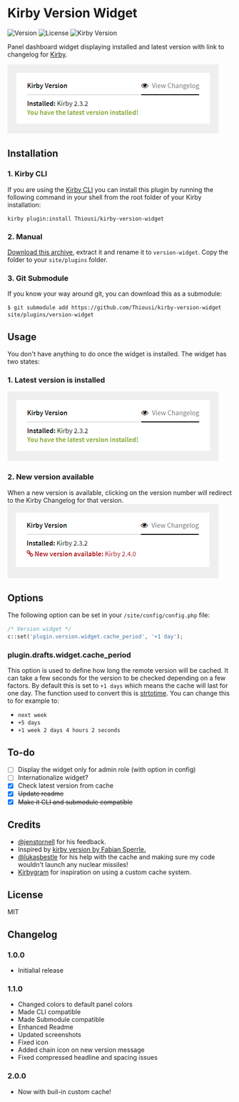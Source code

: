 # Kirby Version Widget
![Version](https://img.shields.io/badge/version-2.0.0-green.svg)
![License](https://img.shields.io/badge/license-MIT-green.svg)
![Kirby Version](https://img.shields.io/badge/Kirby-2.3%2B-red.svg)

Panel dashboard widget displaying installed and latest version with link to changelog for [Kirby](http://getkirby.com).

![Kirby Version Widget screenshot Latest version](https://github.com/Thiousi/kirby-version-widget/blob/master/latestversion.png)

## Installation

### 1. Kirby CLI

If you are using the [Kirby CLI](https://github.com/getkirby/cli) you can install this plugin by running the following command in your shell from the root folder of your Kirby installation:

```
kirby plugin:install Thiousi/kirby-version-widget
```

### 2. Manual
[Download this archive](https://github.com/Thiousi/kirby-version-widget/archive/master.zip), extract it and rename it to `version-widget`. Copy the folder to your `site/plugins` folder.

### 3. Git Submodule
If you know your way around git, you can download this as a submodule:

```
$ git submodule add https://github.com/Thiousi/kirby-version-widget site/plugins/version-widget
```

## Usage
You don't have anything to do once the widget is installed. The widget has two states:

### 1. Latest version is installed

![Kirby Version Widget screenshot Latest version](https://github.com/Thiousi/kirby-version-widget/blob/master/latestversion.png)

### 2. New version available
When a new version is available, clicking on the version number will redirect to the Kirby Changelog for that version.
![Kirby Version Widget screenshot New version](https://github.com/Thiousi/kirby-version-widget/blob/master/newversion.png)

## Options

The following option can be set in your `/site/config/config.php` file:

```php
/* Version widget */
c::set('plugin.version.widget.cache_period', '+1 day');
```

### plugin.drafts.widget.cache_period

This option is used to define how long the remote version will be cached. It can take a few seconds for the version to be checked depending on a few factors. By default this is set to `+1 days` which means the cache will last for one day. The function used to convert this is [strtotime](http://php.net/manual/en/function.strtotime.php). You can change this to for example to:
- `next week`
- `+5 days`
- `+1 week 2 days 4 hours 2 seconds`

## To-do
- [ ] Display the widget only for admin role (with option in config)
- [ ] Internationalize widget?
- [X] Check latest version from cache
- [X] ~~Update readme~~
- [X] ~~Make it CLI and submodule compatible~~

## Credits
- [@jenstornell](https://github.com/jenstornell) for his feedback.
- Inspired by [kirby version by Fabian Sperrle.](https://github.com/FabianSperrle/kirby-version)
- [@lukasbestle](https://github.com/lukasbestle/) for his help with the cache and making sure my code wouldn't launch any nuclear missiles!
- [Kirbygram](https://github.com/PWesterdale/KirbyGram) for inspiration on using a custom cache system.

## License
MIT

## Changelog
### 1.0.0
- Initialial release

### 1.1.0
- Changed colors to default panel colors
- Made CLI compatible
- Made Submodule compatible
- Enhanced Readme
- Updated screenshots
- Fixed icon
- Added chain icon on new version message
- Fixed compressed headline and spacing issues

### 2.0.0
- Now with buil-in custom cache!
